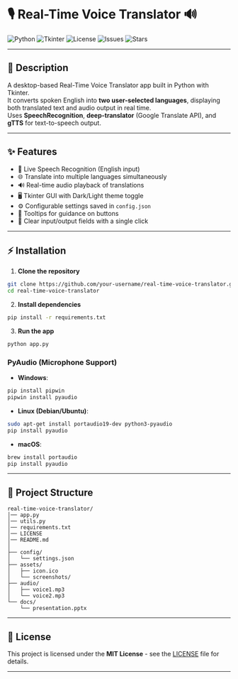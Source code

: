 

# 🎙️ Real-Time Voice Translator 🔊

![Python](https://img.shields.io/badge/python-3.8%2B-blue.svg)
![Tkinter](https://img.shields.io/badge/Tkinter-GUI-orange)
![License](https://img.shields.io/badge/license-MIT-green.svg)
![Issues](https://img.shields.io/github/issues/your-username/real-time-voice-translator)
![Stars](https://img.shields.io/github/stars/your-username/real-time-voice-translator?style=social)

---

## 📖 Description
A desktop-based Real-Time Voice Translator app built in Python with Tkinter.  
It converts spoken English into **two user-selected languages**, displaying both translated text and audio output in real time.  
Uses **SpeechRecognition**, **deep-translator** (Google Translate API), and **gTTS** for text-to-speech output.

---

## ✨ Features
- 🎤 Live Speech Recognition (English input)  
- 🌐 Translate into multiple languages simultaneously  
- 🔊 Real-time audio playback of translations  
- 🖥 Tkinter GUI with Dark/Light theme toggle  
- ⚙ Configurable settings saved in `config.json`  
- 📝 Tooltips for guidance on buttons  
- 🧹 Clear input/output fields with a single click  

---

## ⚡ Installation

1. **Clone the repository**  
```bash
git clone https://github.com/your-username/real-time-voice-translator.git
cd real-time-voice-translator
```

2. **Install dependencies**  
```bash
pip install -r requirements.txt
```

3. **Run the app**  
```bash
python app.py
```

### PyAudio (Microphone Support)
- **Windows**:  
```bash
pip install pipwin
pipwin install pyaudio
```
- **Linux (Debian/Ubuntu)**:  
```bash
sudo apt-get install portaudio19-dev python3-pyaudio
pip install pyaudio
```
- **macOS**:  
```bash
brew install portaudio
pip install pyaudio
```

---

## 📂 Project Structure

```
real-time-voice-translator/
│── app.py
│── utils.py
│── requirements.txt
│── LICENSE
│── README.md
│
├── config/
│   └── settings.json
├── assets/
│   ├── icon.ico
│   └── screenshots/
├── audio/
│   ├── voice1.mp3
│   └── voice2.mp3
└── docs/
    └── presentation.pptx
```

---

## 📜 License
This project is licensed under the **MIT License** - see the [LICENSE](LICENSE) file for details.

---
